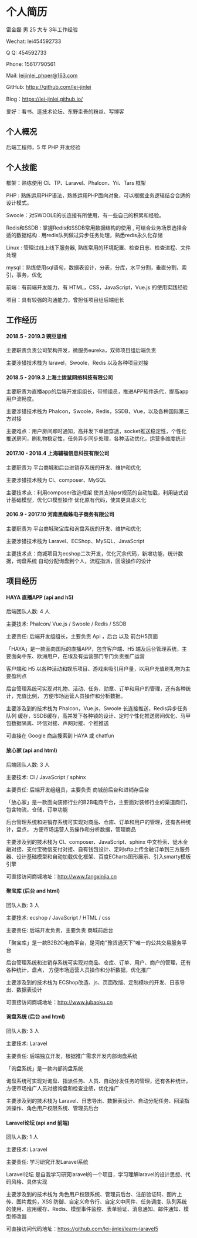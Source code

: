 # 个人简历

雷金磊 男 25 大专 3年工作经验
  
Wechat: lei454592733
  
Q Q: 454592733

Phone: 15617790561
  
Mail: leijinlei_phper@163.com
  
GitHub: https://github.com/lei-jinlei

Blog：https://lei-jinlei.github.io/

爱好：看书、逛技术论坛、东野圭吾的粉丝、写博客 


## 个人概况

后端工程师，5 年 PHP 开发经验

## 个人技能

框架：熟练使用 CI、TP、Laravel、Phalcon、Yii、Tars 框架

PHP : 熟练运用PHP语法，熟练运用PHP面向对象，可以根据业务逻辑结合合适的设计模式。

Swoole：对SWOOLE的长连接有所使用，有一些自己的积累和经验。

Redis和SSDB : 掌握Redis和SSDB常用数据结构的使用 , 可结合业务场景选择合适的数据结构 . 用redis队列做过异步任务处理，熟悉redis永久化存储

Linux : 管理过线上线下服务器, 熟练常用的环境配置、检查日志、检查进程、文件处理

mysql：熟练使用sql语句，数据表设计，分表，分库，水平分割，垂直分割，索引，事务，优化

前端：有前端开发能力，有 HTML，CSS，JavaScript，Vue.js 的使用实践经验

项目：具有较强的沟通能力，曾担任项目组后端组长

## 工作经历

#### 2018.5 - 2019.3  豌豆思维

主要职责负责公司架构开发，微服务eureka，双师项目组后端负责

主要涉猎技术栈为 laravel，Swoole，Redis 以及各种项目对接

#### 2018.5 - 2019.3  上海土拨鼠网络科技有限公司

主要职责为直播app的后端开发组组长，带领组员，推进APP软件迭代，提高app用户流畅度。

主要涉猎技术栈为 Phalcon，Swoole，Redis，SSDB，Vue，以及各种国际第三方对接

主要难点：用户房间即时通知，高并发下单锁穿透，socket推送稳定性，个性化推送房间，刷礼物稳定性，任务异步同步处理，各种活动优化，运营多维度统计

#### 2017.10 - 2018.4  上海辅福信息科技有限公司

主要职责为 平台商城和后台进销存系统的开发、维护和优化

主要涉猎技术栈为 CI、composer、MySQL

主要技术点：利用composer改造框架 使其支持psr规范的自动加载，利用链式设计基础模型，优化CI模型操作 优化原有代码，使其更具语义化

#### 2016.9 - 2017.10  河南黑蜘蛛电子商务有限公司

主要职责为 平台商城聚宝库和询盘系统的开发、维护和优化

主要涉猎技术栈为 Laravel、ECShop、MySQL、JavaScript

主要技术点：商城项目为ecshop二次开发，优化冗余代码，新增功能，统计数据，询盘系统 自动分配询盘到个人，流程指派，回滚操作的设计


## 项目经历

#### HAYA 直播APP (api and h5)

后端团队人数: 4 人

主要技术: Phalcon/ Vue.js / Swoole / Redis / SSDB

主要责任: 后端开发组组长，主要负责 Api ，后台 以及 前台H5页面

「HAYA」是一款面向国际的直播APP，包含客户端、H5 端及后台管理系统，主要面向中东、欧洲用户，在埃及有运营部门专门负责推广运营

客户端和 H5 以各种活动和娱乐项目、游戏来吸引用户量，以用户充值刷礼物为主要盈利点

后台管理系统可实现对礼物、活动、任务、勋章、订单和用户的管理，还有各种统计，充值比例， 方便市场运营人员操作和分析数据。

主要涉及到的技术栈为 Phalcon，Vue.js，Swoole 长连接推送，Redis异步任务队列 缓存，SSDB缓存，高并发下各种锁的设计、定时个性化推送房间优化、马甲包数据隔离、环信对接、声网对接、个推推送

可直接在 Google 商店搜索到 HAYA 或 chatfun


#### 放心家 (api and html)

后端团队人数: 3 人

主要技术: CI / JavaScript / sphinx

主要责任: 后端开发组组员，主要负责 商城前后台和进销存后台

「放心家」是一款面向装修行业的B2B电商平台，主要面对装修行业的渠道商们，包含物流，仓储，订单功能

后台管理系统和进销存系统可实现对商品、仓库、订单和用户的管理，还有各种统计，盘点， 方便市场运营人员操作和分析数据，管理商品

主要涉及到的技术栈为 CI、composer、JavaScript、sphinx 中文检索、徙木金融对接、支付宝微信支付对接、自有钱包设计、定时sftp上传金融订单到三方服务器、设计基础模型和自动加载优化框架、百度ECharts图形展示、引入smarty模板引擎

可直接访问商城地址：http://www.fangxinjia.cn


#### 聚宝库 (后台 and html)

团队人数: 3 人

主要技术: ecshop / JavaScript / HTML / css

主要责任: 后端开发负责，主要负责 商城前后台

「聚宝库」是一款B2B2C电商平台，是河南"豫货通天下"唯一的公共交易服务平台

后台管理系统和进销存系统可实现对商品、仓库、订单、用户、商户的管理，还有各种统计，盘点， 方便市场运营人员操作和分析数据，优化推广

主要涉及到的技术栈为 ECShop改造、js、页面改版、定制模块的开发、日志导出、数据表设计

可直接访问商城地址：http://www.jubaoku.cn


#### 询盘系统 (后台 and html)

团队人数: 3 人

主要技术: Laravel

主要责任: 后端独立开发，根据推广需求开发内部询盘系统

「询盘系统」是一款内部询盘系统

询盘系统可实现对询盘、指派任务、人员、自动分发任务的管理，还有各种统计，方便市场推广人员对接询盘和检查业绩，优化推广

主要涉及到的技术栈为 Laravel、日志导出、数据表设计、自动分配任务、回滚指派操作、角色用户权限系统、管理员后台


#### Laravel论坛 (api and 前端)

团队人数: 1 人

主要技术: Laravel

主要责任: 学习研究开发Laravel系统

Laravel论坛 是自我学习研究laravel的一个项目，学习理解laravel的设计思想、代码风格、具体实现

主要涉及到的技术栈为 角色用户权限系统、管理员后台、注册验证码、图片上传、图片裁剪，XSS 防御、自定义命令行、自定义中间件、任务调度、队列系统的使用、应用缓存、Redis、模型事件监控、表单验证、消息通知、邮件通知、模型修改器

可直接访问代码地址：https://github.com/lei-jinlei/learn-laravel5
